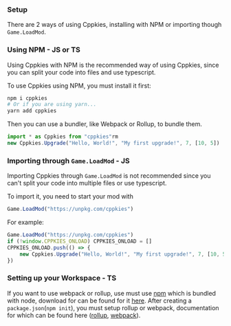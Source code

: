 ### Setup

There are 2 ways of using Cppkies, installing with NPM or importing though `Game.LoadMod`.

### Using NPM - JS or TS

Using Cppkies with NPM is the recommended way of using Cppkies, since you can split your code into files and use typescript.

To use Cppkies using NPM, you must install it first:

```sh
npm i cppkies
# Or if you are using yarn...
yarn add cppkies
```

Then you can use a bundler, like Webpack or Rollup, to bundle them.

```ts
import * as Cppkies from "cppkies"rm
new Cppkies.Upgrade("Hello, World!", "My first upgrade!", 7, [10, 5])
```

### Importing through `Game.LoadMod` - JS

Importing Cppkies through `Game.LoadMod` is not recommended since you can't split your code into multiple files or use typescript.

To import it, you need to start your mod with

```js
Game.LoadMod("https://unpkg.com/cppkies")
```

For example:

```js
Game.LoadMod("https://unpkg.com/cppkies")
if (!window.CPPKIES_ONLOAD) CPPKIES_ONLOAD = []
CPPKIES_ONLOAD.push(() => {
	new Cppkies.Upgrade("Hello, World!", "My first upgrade!", 7, [10, 5])
})
```

### Setting up your Workspace - TS

If you want to use webpack or rollup, use must use [npm](https://npmjs.org) which is bundled with node, download for can be found for it [here](https://nodejs.org/en/download). After creating a `package.json`(`npm init`), you must setup rollup or webpack,
documentation for which can be found here ([rollup](https://rollupjs.org/guide/en/#quick-start), [webpack](https://webpack.js.org/concepts/)).
